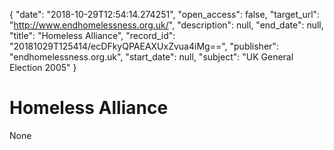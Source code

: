 {
  "date": "2018-10-29T12:54:14.274251", 
  "open_access": false, 
  "target_url": "http://www.endhomelessness.org.uk/", 
  "description": null, 
  "end_date": null, 
  "title": "Homeless Alliance", 
  "record_id": "20181029T125414/ecDFkyQPAEAXUxZvua4iMg==", 
  "publisher": "endhomelessness.org.uk", 
  "start_date": null, 
  "subject": "UK General Election 2005"
}

# Homeless Alliance

None